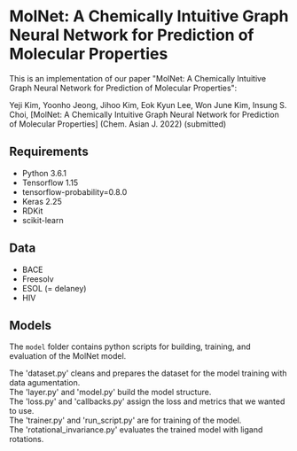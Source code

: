 # MolNet: A Chemically Intuitive Graph Neural Network for Prediction of Molecular Properties
This is an implementation of our paper "MolNet: A Chemically Intuitive Graph Neural Network for Prediction of Molecular Properties":

Yeji Kim, Yoonho Jeong, Jihoo Kim, Eok Kyun Lee, Won June Kim, Insung S. Choi, [MolNet: A Chemically Intuitive Graph Neural Network for Prediction of Molecular Properties] (Chem. Asian J. 2022) (submitted)


## Requirements

* Python 3.6.1
* Tensorflow 1.15
* tensorflow-probability=0.8.0
* Keras 2.25
* RDKit
* scikit-learn

## Data

* BACE
* Freesolv
* ESOL (= delaney)
* HIV

## Models

The `model` folder contains python scripts for building, training, and evaluation of the MolNet model.

The 'dataset.py' cleans and prepares the dataset for the model training with data agumentation.  
The 'layer.py' and 'model.py' build the model structure.  
The 'loss.py' and 'callbacks.py' assign the loss and metrics that we wanted to use.  
The 'trainer.py' and 'run_script.py' are for training of the model.  
The 'rotational_invariance.py' evaluates the trained model with ligand rotations. 
